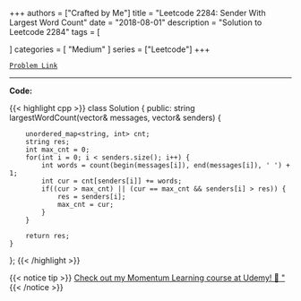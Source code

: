 
+++
authors = ["Crafted by Me"]
title = "Leetcode 2284: Sender With Largest Word Count"
date = "2018-08-01"
description = "Solution to Leetcode 2284"
tags = [
    
]
categories = [
    "Medium"
]
series = ["Leetcode"]
+++



[`Problem Link`](https://leetcode.com/problems/sender-with-largest-word-count/description/)

---



**Code:**

{{< highlight cpp >}}
class Solution {
public:
    string largestWordCount(vector<string>& messages, vector<string>& senders) {

        unordered_map<string, int> cnt;
        string res;
        int max_cnt = 0;
        for(int i = 0; i < senders.size(); i++) {
            int words = count(begin(messages[i]), end(messages[i]), ' ') + 1;
            int cur = cnt[senders[i]] += words;
            if((cur > max_cnt) || (cur == max_cnt && senders[i] > res)) {
                res = senders[i];
                max_cnt = cur;
            }
        }

        return res;
    }
};
{{< /highlight >}}



{{< notice tip >}}
[Check out my Momentum Learning course at Udemy! 🚀 "](https://www.udemy.com/course/blind-75-the-data-structures-and-algorithms-essentials/)
{{< /notice >}}

